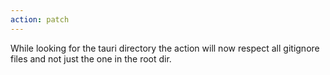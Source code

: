 ```yaml
---
action: patch
---
```


While looking for the tauri directory the action will now respect all gitignore files and not just the one in the root dir.
